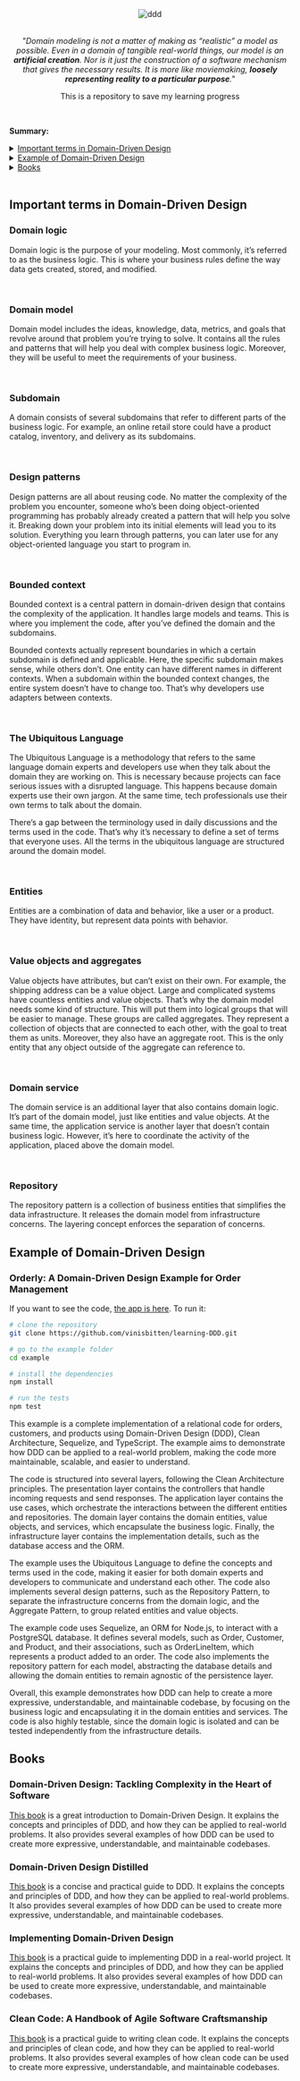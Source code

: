 
<div align="center">
<img src="assets/ddd-banner.png" alt="ddd" id="ddd-banner"/>
<br><br>

*"Domain modeling is not a matter of making as “realistic” a model as possible. Even in a domain of tangible real-world things, our model is an **artificial creation**. Nor is it just the construction of a software mechanism that gives the necessary results. It is more like moviemaking, **loosely representing reality to a particular purpose**."*

This is a repository to save my learning progress

</div>
<br>

**Summary:**

<details>

<summary><a href="#p01">Important terms in Domain-Driven Design</a></summary>

* [Domain logic](#t01)
* [Domain model](#t02)
* [Subdomain](#t03)
* [Design patterns](#t04)
* [Bounded context](#t05)
* [The Ubiquitous Language](#t06)
* [Entities](#t07)
* [Value objects and aggregates](#t08)
* [Domain service](#t09)
* [Repository](#t10)

</details>

<details>

<summary> <a href="#p02">Example of Domain-Driven Design</a></summary>

* [Orderly: A Domain-Driven Design Example for Order Management](#t11)

</details>

<details>

<summary><a href="#p03">Books</a></summary>

* [Domain-Driven Design: Tackling Complexity in the Heart of Software](#t12)
* [Domain-Driven Design Distilled](#t13)
* [Implementing Domain-Driven Design](#t13)
* [Clean Code: A Handbook of Agile Software Craftsmanship](#t14)

</details>

<br>
<h2 id="p01">Important terms in Domain-Driven Design</h2>
<h3 id="t01">Domain logic</h3>

 Domain logic is the purpose of your modeling. Most commonly, it’s referred to as the business logic. This is where your business rules define the way data gets created, stored, and modified.

<br>
<h3 id="t02">Domain model</h3>

 Domain model includes the ideas, knowledge, data, metrics, and goals that revolve around that problem you’re trying to solve. It contains all the rules and patterns that will help you deal with complex business logic. Moreover, they will be useful to meet the requirements of your business.

<br>
<h3 id="t03">Subdomain</h3>

 A domain consists of several subdomains that refer to different parts of the business logic. For example, an online retail store could have a product catalog, inventory, and delivery as its subdomains.

<br>
<h3 id="t04">Design patterns</h3>

 Design patterns are all about reusing code. No matter the complexity of the problem you encounter, someone who’s been doing object-oriented programming has probably already created a pattern that will help you solve it. Breaking down your problem into its initial elements will lead you to its solution. Everything you learn through patterns, you can later use for any object-oriented language you start to program in.

<br>
<h3 id="t05">Bounded context</h3>

 Bounded context is a central pattern in domain-driven design that contains the complexity of the application. It handles large models and teams. This is where you implement the code, after you’ve defined the domain and the subdomains.

 Bounded contexts actually represent boundaries in which a certain subdomain is defined and applicable. Here, the specific subdomain makes sense, while others don’t. One entity can have different names in different contexts. When a subdomain within the bounded context changes, the entire system doesn’t have to change too. That’s why developers use adapters between contexts.

<br>
<h3 id="t06">The Ubiquitous Language</h3>

 The Ubiquitous Language is a methodology that refers to the same language domain experts and developers use when they talk about the domain they are working on. This is necessary because projects can face serious issues with a disrupted language. This happens because domain experts use their own jargon. At the same time, tech professionals use their own terms to talk about the domain.

 There’s a gap between the terminology used in daily discussions and the terms used in the code. That’s why it’s necessary to define a set of terms that everyone uses. All the terms in the ubiquitous language are structured around the domain model.

<br>
<h3 id="t07">Entities</h3>

 Entities are a combination of data and behavior, like a user or a product. They have identity, but represent data points with behavior.

<br>
<h3 id="t08">Value objects and aggregates</h3>

 Value objects have attributes, but can’t exist on their own. For example, the shipping address can be a value object. Large and complicated systems have countless entities and value objects. That’s why the domain model needs some kind of structure. This will put them into logical groups that will be easier to manage. These groups are called aggregates. They represent a collection of objects that are connected to each other, with the goal to treat them as units. Moreover, they also have an aggregate root. This is the only entity that any object outside of the aggregate can reference to.

<br>
<h3 id="t09">Domain service</h3>

 The domain service is an additional layer that also contains domain logic. It’s part of the domain model, just like entities and value objects. At the same time, the application service is another layer that doesn’t contain business logic. However, it’s here to coordinate the activity of the application, placed above the domain model.

<br>
<h3 id="t10">Repository</h3>

 The repository pattern is a collection of business entities that simplifies the data infrastructure. It releases the domain model from infrastructure concerns. The layering concept enforces the separation of concerns.

<h2 id="p02">Example of Domain-Driven Design</h2>
<h3 id="t11">Orderly: A Domain-Driven Design Example for Order Management</h3>
<p>If you want to see the code, <a href="https://github.com/vinisbitten/learning-DDD/tree/main/example/app">the app is here</a>. To run it:<p>

```bash
# clone the repository
git clone https://github.com/vinisbitten/learning-DDD.git

# go to the example folder
cd example

# install the dependencies
npm install

# run the tests
npm test
```

This example is a complete implementation of a relational code for orders, customers, and products using Domain-Driven Design (DDD), Clean Architecture, Sequelize, and TypeScript. The example aims to demonstrate how DDD can be applied to a real-world problem, making the code more maintainable, scalable, and easier to understand.

The code is structured into several layers, following the Clean Architecture principles. The presentation layer contains the controllers that handle incoming requests and send responses. The application layer contains the use cases, which orchestrate the interactions between the different entities and repositories. The domain layer contains the domain entities, value objects, and services, which encapsulate the business logic. Finally, the infrastructure layer contains the implementation details, such as the database access and the ORM.

The example uses the Ubiquitous Language to define the concepts and terms used in the code, making it easier for both domain experts and developers to communicate and understand each other. The code also implements several design patterns, such as the Repository Pattern, to separate the infrastructure concerns from the domain logic, and the Aggregate Pattern, to group related entities and value objects.

The example code uses Sequelize, an ORM for Node.js, to interact with a PostgreSQL database. It defines several models, such as Order, Customer, and Product, and their associations, such as OrderLineItem, which represents a product added to an order. The code also implements the repository pattern for each model, abstracting the database details and allowing the domain entities to remain agnostic of the persistence layer.

Overall, this example demonstrates how DDD can help to create a more expressive, understandable, and maintainable codebase, by focusing on the business logic and encapsulating it in the domain entities and services. The code is also highly testable, since the domain logic is isolated and can be tested independently from the infrastructure details.


<h2 id="p03">Books</h2>
<h3 id="t12">Domain-Driven Design: Tackling Complexity in the Heart of Software</h3>

 <a href="resources/Domain-Driven Design Tackling Complexity in the Heart of Software.pdf">This book</a> is a great introduction to Domain-Driven Design. It explains the concepts and principles of DDD, and how they can be applied to real-world problems. It also provides several examples of how DDD can be used to create more expressive, understandable, and maintainable codebases.

<h3 id="t13">Domain-Driven Design Distilled</h3>

<a href="resources/Domain-Driven Design Distilled.epub">This book</a> is a concise and practical guide to DDD. It explains the concepts and principles of DDD, and how they can be applied to real-world problems. It also provides several examples of how DDD can be used to create more expressive, understandable, and maintainable codebases.

<h3 id="t14">Implementing Domain-Driven Design</h3>

<a href="resources/Implementing Domain-Driven Design.pdf">This book</a> is a practical guide to implementing DDD in a real-world project. It explains the concepts and principles of DDD, and how they can be applied to real-world problems. It also provides several examples of how DDD can be used to create more expressive, understandable, and maintainable codebases.

<h3 id="t15">Clean Code: A Handbook of Agile Software Craftsmanship</h3>

<a href="resources/Clean Code A Handbook of Agile Software Craftsmanship.pdf">This book</a> is a practical guide to writing clean code. It explains the concepts and principles of clean code, and how they can be applied to real-world problems. It also provides several examples of how clean code can be used to create more expressive, understandable, and maintainable codebases.
